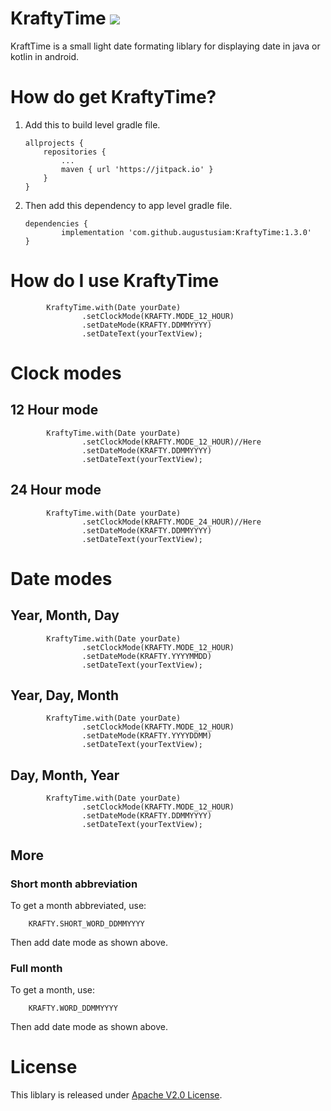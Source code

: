 # KraftyTime [![](https://jitpack.io/v/augustusiam/KraftyTime.svg)](https://jitpack.io/#augustusiam/KraftyTime)
KraftTime is a small light date formating liblary for displaying date in java or kotlin in android.

# How do get KraftyTime?
1. Add this to build level gradle file.
	```
	allprojects {
		repositories {
			...
			maven { url 'https://jitpack.io' }
		}
	}
	```
2. Then add this dependency to app level gradle file.
	```
	dependencies {
	        implementation 'com.github.augustusiam:KraftyTime:1.3.0'
	}
	```
# How do I use KraftyTime
```
        KraftyTime.with(Date yourDate)
                .setClockMode(KRAFTY.MODE_12_HOUR)
                .setDateMode(KRAFTY.DDMMYYYY)
                .setDateText(yourTextView);
```
# Clock modes
## 12 Hour mode
```
        KraftyTime.with(Date yourDate)
                .setClockMode(KRAFTY.MODE_12_HOUR)//Here
                .setDateMode(KRAFTY.DDMMYYYY)
                .setDateText(yourTextView);
```
## 24 Hour mode
```
        KraftyTime.with(Date yourDate)
                .setClockMode(KRAFTY.MODE_24_HOUR)//Here
                .setDateMode(KRAFTY.DDMMYYYY)
                .setDateText(yourTextView);
```
# Date modes
## Year, Month, Day
```
        KraftyTime.with(Date yourDate)
                .setClockMode(KRAFTY.MODE_12_HOUR)
                .setDateMode(KRAFTY.YYYYMMDD)
                .setDateText(yourTextView);
```
## Year, Day, Month
```
        KraftyTime.with(Date yourDate)
                .setClockMode(KRAFTY.MODE_12_HOUR)
                .setDateMode(KRAFTY.YYYYDDMM)
                .setDateText(yourTextView);
```
## Day, Month, Year
```
        KraftyTime.with(Date yourDate)
                .setClockMode(KRAFTY.MODE_12_HOUR)
                .setDateMode(KRAFTY.DDMMYYYY)
                .setDateText(yourTextView);
```
## More
### Short month abbreviation
To get a month abbreviated, use:
```
	KRAFTY.SHORT_WORD_DDMMYYYY
```
Then add date mode as shown above.
### Full month
To get a month, use:
```
	KRAFTY.WORD_DDMMYYYY
```
Then add date mode as shown above.

# License
This liblary is released under [Apache V2.0 License](https://github.com/augustusiam/KraftyTime/blob/master/LICENSE).
